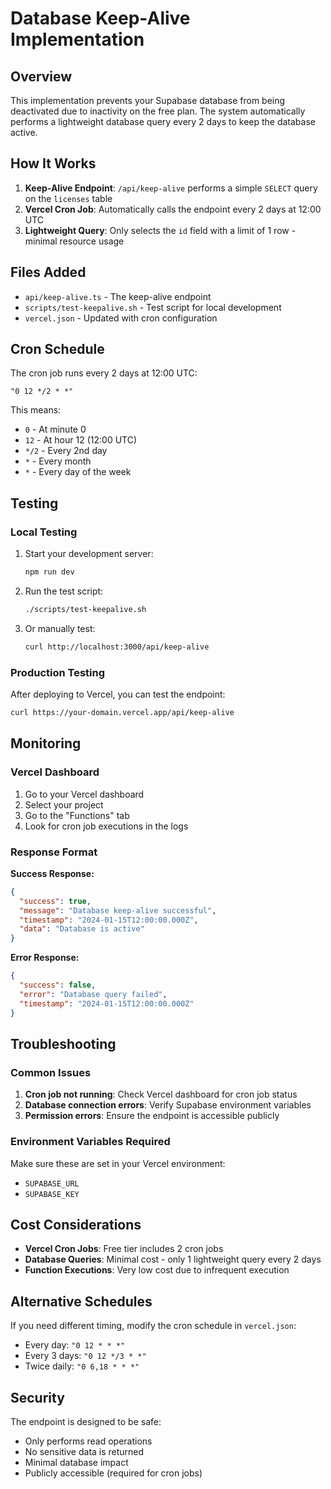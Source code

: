 # Database Keep-Alive Implementation

## Overview

This implementation prevents your Supabase database from being deactivated due to inactivity on the free plan. The system automatically performs a lightweight database query every 2 days to keep the database active.

## How It Works

1. **Keep-Alive Endpoint**: `/api/keep-alive` performs a simple `SELECT` query on the `licenses` table
2. **Vercel Cron Job**: Automatically calls the endpoint every 2 days at 12:00 UTC
3. **Lightweight Query**: Only selects the `id` field with a limit of 1 row - minimal resource usage

## Files Added

- `api/keep-alive.ts` - The keep-alive endpoint
- `scripts/test-keepalive.sh` - Test script for local development
- `vercel.json` - Updated with cron configuration

## Cron Schedule

The cron job runs every 2 days at 12:00 UTC:

```
"0 12 */2 * *"
```

This means:

- `0` - At minute 0
- `12` - At hour 12 (12:00 UTC)
- `*/2` - Every 2nd day
- `*` - Every month
- `*` - Every day of the week

## Testing

### Local Testing

1. Start your development server:

   ```bash
   npm run dev
   ```

2. Run the test script:

   ```bash
   ./scripts/test-keepalive.sh
   ```

3. Or manually test:
   ```bash
   curl http://localhost:3000/api/keep-alive
   ```

### Production Testing

After deploying to Vercel, you can test the endpoint:

```bash
curl https://your-domain.vercel.app/api/keep-alive
```

## Monitoring

### Vercel Dashboard

1. Go to your Vercel dashboard
2. Select your project
3. Go to the "Functions" tab
4. Look for cron job executions in the logs

### Response Format

**Success Response:**

```json
{
  "success": true,
  "message": "Database keep-alive successful",
  "timestamp": "2024-01-15T12:00:00.000Z",
  "data": "Database is active"
}
```

**Error Response:**

```json
{
  "success": false,
  "error": "Database query failed",
  "timestamp": "2024-01-15T12:00:00.000Z"
}
```

## Troubleshooting

### Common Issues

1. **Cron job not running**: Check Vercel dashboard for cron job status
2. **Database connection errors**: Verify Supabase environment variables
3. **Permission errors**: Ensure the endpoint is accessible publicly

### Environment Variables Required

Make sure these are set in your Vercel environment:

- `SUPABASE_URL`
- `SUPABASE_KEY`

## Cost Considerations

- **Vercel Cron Jobs**: Free tier includes 2 cron jobs
- **Database Queries**: Minimal cost - only 1 lightweight query every 2 days
- **Function Executions**: Very low cost due to infrequent execution

## Alternative Schedules

If you need different timing, modify the cron schedule in `vercel.json`:

- Every day: `"0 12 * * *"`
- Every 3 days: `"0 12 */3 * *"`
- Twice daily: `"0 6,18 * * *"`

## Security

The endpoint is designed to be safe:

- Only performs read operations
- No sensitive data is returned
- Minimal database impact
- Publicly accessible (required for cron jobs)
